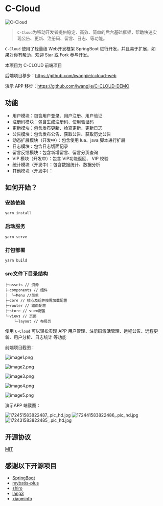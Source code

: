 
# C-Cloud

![C-Cloud](https://i.loli.net/2020/02/21/fsTjnmHiwNtOyX8.png)

> `C-Cloud`为移动开发者提供稳定、高效、简单的后台基础框架，帮助快速实现公告、更新、注册码、留言、日志、等功能。

`C-Cloud` 使用了轻量级 Web开发框架 SpringBoot 进行开发，并且易于扩展，如果对你有帮助，欢迎 Star 或 Fork 参与开发。


本项目为 C-CLOUD 前端项目

后端项目移步：https://github.com/iwangjie/ccloud-web

演示 APP 移步：https://github.com/iwangjie/C-CLOUD-DEMO

## 功能

+ 用户模块：包含用户登录、用户注册、用户验证
+ 注册码模块：包含生成注册码、使用验证码
+ 更新模块：包含发布更新、检查更新、更新日志
+ 公告模块：包含发布公告、获取公告、获取历史公告
+ 动态扩展模块（开发中）：包含使用 lua、java 脚本进行扩展
+ 日志模块：包含日志切面记录
+ 留言反馈模块：包含新增留言、留言分页查询
+ VIP 模块（开发中）：包含 VIP功能返回、 VIP 校验
+ 统计模块（开发中）：包含数据统计、数据分析
+ 其他模块（开发中）：

##
## 如何开始？


### 安装依赖
```
yarn install
```

### 启动服务
```
yarn serve
```

### 打包部署
```
yarn build
```

### src文件下目录结构
```
├─assets // 资源
├─components // 组件
│  └─Menu //菜单
├─core // 核心及组件按需加载配置
├─router // 路由配置
├─store // vuex配置
└─views // 页面
    └─layout // 布局页
``` 




使用 `C-Cloud` 可以轻松实现 APP 用户管理、注册码激活管理、远程公告、远程更新、用户分析、日志统计 等功能

前端项目截图：

![image1.png](https://i.loli.net/2020/03/10/e9RtpuEMHFKyO1z.png)

![image2.png](https://i.loli.net/2020/03/10/Qkhf49YG8tWzAPj.png)

![image3.png](https://i.loli.net/2020/03/10/3ZIlGewzXT2Ha7b.png)

![image4.png](https://i.loli.net/2020/03/10/QqbIag4p7UxvBed.png)

![image5.png](https://i.loli.net/2020/03/10/Kqug3ImJb1DUB6H.png)


演示APP 端截图：

![172451583822487_.pic_hd.jpg](https://i.loli.net/2020/03/10/Ht3CiMTFw8AIGld.jpg)
![172441583822486_.pic_hd.jpg](https://i.loli.net/2020/03/10/rnzRN5Fgmq3OMa8.jpg)
![172431583822485_.pic_hd.jpg](https://i.loli.net/2020/03/10/dyCT6nW3tJmHl9D.jpg)

## 开源协议

[MIT](LICENSE)

## 感谢以下开源项目

+ [SpringBoot](https://github.com/spring-projects/spring-boot)
+ [mybatis-plus](https://github.com/baomidou/mybatis-plus)
+ [shiro](https://github.com/apache/shiro)
+ [lang3](https://github.com/apache/commons-lang) 
+ [xiaominfo](https://doc.xiaominfo.com/guide/) 



